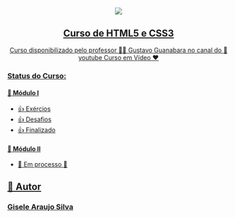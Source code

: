 <h1 align='center'><a href='https://www.youtube.com/watch?v=Ejkb_YpuHWs&list=PLHz_AreHm4dkZ9-atkcmcBaMZdmLHft8n'><img src='https://www.cursoemvideo.com/wp-content/uploads/2019/08/cursoemvideo-logo.png'></h1>
<h2 align='center'> Curso de HTML5 e CSS3</h2>
<p align='center'>Curso disponibilizado pelo professor 👨‍🏫 Gustavo Guanabara no canal do 🎥 youtube Curso em Vídeo ❤️</p>  

<h3>Status do Curso:</h3>
<h4> 🎯 Módulo I</h4> 
<ul>  
  <li>👍 Exércios</li>
  <li>👍 Desafios</li>
  <li>👍 Finalizado</li>
</ul>
<h4> 🎯 Módulo II</h4> 
<ul>  
  <li>🚧 Em processo 🚧</li>
</ul>
<h2 >🎯 Autor</h2>
<h3><a href="https://www.linkedin.com/in/gisele-araujo-silva/">Gisele Araujo Silva</a></h3>
